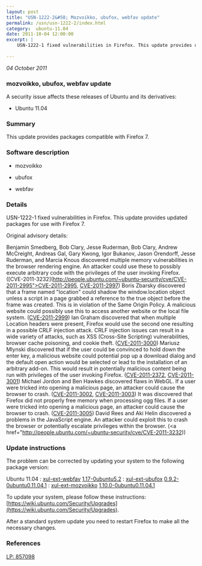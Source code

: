 ```yaml
---
layout: post
title: "USN-1222-2&#58; Mozvoikko, ubufox, webfav update"
permalink: /usn/usn-1222-2/index.html
category:  ubuntu-11.04
date: 2011-10-04 12:00:00
excerpt: |
    USN-1222-1 fixed vulnerabilities in Firefox. This update provides updated packages for use with Firefox 7.
    
--- 
```

 
 

*04 October 2011*

### mozvoikko, ubufox, webfav update

A security issue affects these releases of Ubuntu and its derivatives:

* Ubuntu 11.04

### Summary

This update provides packages compatible with Firefox 7. 

### Software description

* mozvoikko 

* ubufox 

* webfav 

### Details

USN-1222-1 fixed vulnerabilities in Firefox. This update provides updated packages for use with Firefox 7.

Original advisory details:

 Benjamin Smedberg, Bob Clary, Jesse Ruderman, Bob Clary, Andrew McCreight, Andreas Gal, Gary Kwong, Igor Bukanov, Jason Orendorff, Jesse Ruderman, and Marcia Knous discovered multiple memory vulnerabilities in the browser rendering engine. An attacker could use these to possibly execute arbitrary code with the privileges of the user invoking Firefox. ([CVE-2011-3232](http://people.ubuntu.com/~ubuntu-security/cve/CVE-2011-2995">CVE-2011-2995</a>, <a href="http://people.ubuntu.com/~ubuntu-security/cve/CVE-2011-2997">CVE-2011-2997</a>) Boris Zbarsky discovered that a frame named &quot;location&quot; could shadow the window.location object unless a script in a page grabbed a reference to the true object before the frame was created. This is in violation of the Same Origin Policy. A malicious website could possibly use this to access another website or the local file system. (<a href="http://people.ubuntu.com/~ubuntu-security/cve/CVE-2011-2999">CVE-2011-2999</a>) Ian Graham discovered that when multiple Location headers were present, Firefox would use the second one resulting in a possible CRLF injection attack. CRLF injection issues can result in a wide variety of attacks, such as XSS (Cross-Site Scripting) vulnerabilities, browser cache poisoning, and cookie theft. (<a href="http://people.ubuntu.com/~ubuntu-security/cve/CVE-2011-3000">CVE-2011-3000</a>) Mariusz Mlynski discovered that if the user could be convinced to hold down the enter key, a malicious website could potential pop up a download dialog and the default open action would be selected or lead to the installation of an arbitrary add-on. This would result in potentially malicious content being run with privileges of the user invoking Firefox. (<a href="http://people.ubuntu.com/~ubuntu-security/cve/CVE-2011-2372">CVE-2011-2372</a>, <a href="http://people.ubuntu.com/~ubuntu-security/cve/CVE-2011-3001">CVE-2011-3001</a>) Michael Jordon and Ben Hawkes discovered flaws in WebGL. If a user were tricked into opening a malicious page, an attacker could cause the browser to crash. (<a href="http://people.ubuntu.com/~ubuntu-security/cve/CVE-2011-3002">CVE-2011-3002</a>, <a href="http://people.ubuntu.com/~ubuntu-security/cve/CVE-2011-3003">CVE-2011-3003</a>) It was discovered that Firefox did not properly free memory when processing ogg files. If a user were tricked into opening a malicious page, an attacker could cause the browser to crash. (<a href="http://people.ubuntu.com/~ubuntu-security/cve/CVE-2011-3005">CVE-2011-3005</a>) David Rees and Aki Helin discovered a problems in the JavaScript engine. An attacker could exploit this to crash the browser or potentially escalate privileges within the browser. (<a href="http://people.ubuntu.com/~ubuntu-security/cve/CVE-2011-3232)) 

### Update instructions

The problem can be corrected by updating your system to the following package version:

Ubuntu 11.04
 : [xul-ext-webfav](https://launchpad.net/ubuntu/+source/webfav) <span> [1.17-0ubuntu5.2](https://launchpad.net/ubuntu/+source/webfav/1.17-0ubuntu5.2) </span> 
 : [xul-ext-ubufox](https://launchpad.net/ubuntu/+source/ubufox) <span> [0.9.2-0ubuntu0.11.04.1](https://launchpad.net/ubuntu/+source/ubufox/0.9.2-0ubuntu0.11.04.1) </span> 
 : [xul-ext-mozvoikko](https://launchpad.net/ubuntu/+source/mozvoikko) <span> [1.10.0-0ubuntu0.11.04.1](https://launchpad.net/ubuntu/+source/mozvoikko/1.10.0-0ubuntu0.11.04.1) </span> 

To update your system, please follow these instructions: [https://wiki.ubuntu.com/Security/Upgrades](https://wiki.ubuntu.com/Security/Upgrades).

After a standard system update you need to restart Firefox to make all the necessary changes. 

### References

 
 [LP: 857098](https://launchpad.net/bugs/857098)
 

